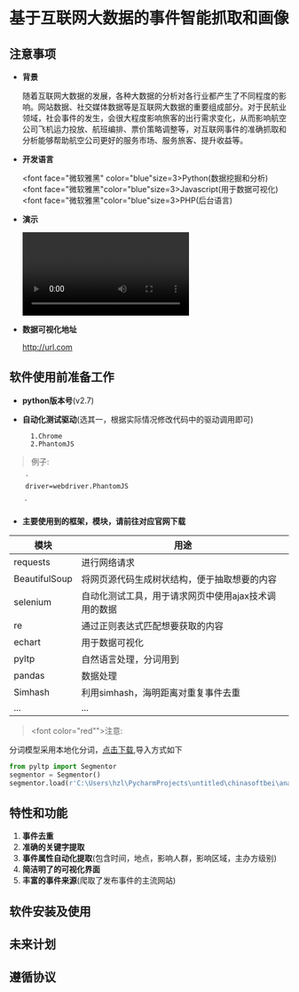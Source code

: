 # 基于互联网大数据的事件智能抓取和画像

## 注意事项

- **背景**
    
    随着互联网大数据的发展，各种大数据的分析对各行业都产生了不同程度的影响。网站数据、社交媒体数据等是互联网大数据的重要组成部分。对于民航业领域，社会事件的发生，会很大程度影响旅客的出行需求变化，从而影响航空公司飞机运力投放、航班编排、票价策略调整等，对互联网事件的准确抓取和分析能够帮助航空公司更好的服务市场、服务旅客、提升收益等。

- **开发语言**

    <font face="微软雅黑" color="blue"size=3>Python</font>(数据挖掘和分析)<br>
    <font face="微软雅黑"color="blue"size=3>Javascript</font>(用于数据可视化)<br>
    <font face="微软雅黑"color="blue"size=3>PHP</font>(后台语言)

- **演示**

    ![Sample Video](https://gitlab.com/gitlab-org/gitlab-ce/raw/master/doc/user/img/markdown_video.mp4)

-  **数据可视化地址**

    <http://url.com>
   
## 软件使用前准备工作

- **python版本号**(v2.7)

- **自动化测试驱动**(选其一，根据实际情况修改代码中的驱动调用即可)
        
        1.Chrome
        2.PhantomJS


>   例子:

        `
        driver=webdriver.PhantomJS
        `

- **主要使用到的框架，模块，请前往对应官网下载**

| 模块 | 用途 |
| -------- | -------- |
| requests   | 进行网络请求   |
| BeautifulSoup   | 将网页源代码生成树状结构，便于抽取想要的内容   |
| selenium        |      自动化测试工具，用于请求网页中使用ajax技术调用的数据|
| re        |     通过正则表达式匹配想要获取的内容|
| echart|用于数据可视化|
| pyltp|自然语言处理，分词用到|
| pandas|数据处理|
| Simhash|利用simhash，海明距离对重复事件去重|
| ...|...|

>   <font color="red"">注意:</font>
    
分词模型采用本地化分词，[点击下载](baidu.com),导入方式如下

```python
from pyltp import Segmentor
segmentor = Segmentor()
segmentor.load(r'C:\Users\hzl\PycharmProjects\untitled\chinasoftbei\analyse\ltp_data\cws.model')  # 分句模型
```

## 特性和功能
1. **事件去重**
2. **准确的关键字提取**
3. **事件属性自动化提取**(包含时间，地点，影响人群，影响区域，主办方级别)
4. **简洁明了的可视化界面**
5. **丰富的事件来源**(爬取了发布事件的主流网站)

## 软件安装及使用

## 未来计划

## 遵循协议















